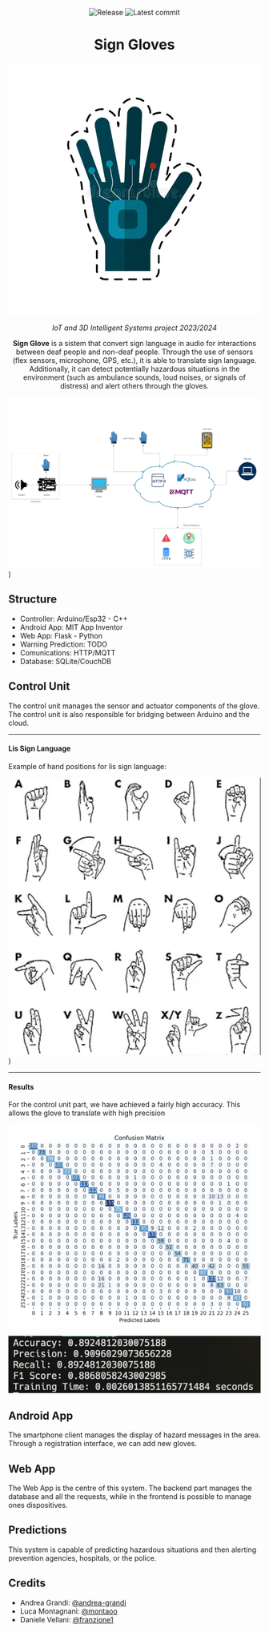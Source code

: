 <div align="center">

![Release](https://img.shields.io/github/v/tag/andrea-grandi/iot_project.svg?sort=semver)
![Latest commit](https://img.shields.io/github/last-commit/andrea-grandi/iot_project)

# Sign Gloves

![logo](images/guanto_logo.png)

*IoT and 3D Intelligent Systems project 2023/2024*

**Sign Glove** is a sistem that convert sign language in audio for interactions between deaf people and non-deaf people. Through the use of sensors (flex sensors, microphone, GPS, etc.), it is able to translate sign language. Additionally, it can detect potentially hazardous situations in the environment (such as ambulance sounds, loud noises, or signals of distress) and alert others through the gloves.

</div>

![main scheme](images/diagram.png))

## Structure

- Controller: Arduino/Esp32 - C++
- Android App: MIT App Inventor
- Web App: Flask - Python
- Warning Prediction: TODO 
- Comunications: HTTP/MQTT
- Database: SQLite/CouchDB

## Control Unit 

The control unit manages the sensor and actuator components of the glove. The control unit is also responsible for bridging between Arduino and the cloud.

---
#### Lis Sign Language

Example of hand positions for lis sign language:

![letters](images/letters.png))

---
#### Results

For the control unit part, we have achieved a fairly high accuracy. This allows the glove to translate with high precision

![confusion_matrix](images/confusion_matrix.png)

![metrics](images/metrics.png)


## Android App

The smartphone client manages the display of hazard messages in the area. Through a registration interface, we can add new gloves.

## Web App

The Web App is the centre of this system. The backend part manages the database and all the requests, while in the frontend is possible to manage ones dispositives.

## Predictions

This system is capable of predicting hazardous situations and then alerting prevention agencies, hospitals, or the police.

## Credits

- Andrea Grandi: [@andrea-grandi](https://github.com/andrea-grandi)
- Luca Montagnani: [@montaoo](https://github.com/montaooo)
- Daniele Vellani: [@franzione1](https://github.com/franzione1)
